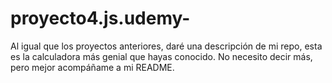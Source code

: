 # proyecto4.js.udemy-
Al igual que los proyectos anteriores, daré una descripción de mi repo, esta es la calculadora más genial que hayas conocido. No necesito decir más, pero mejor acompáñame a mi README.
